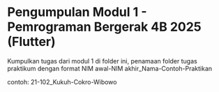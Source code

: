 # Pengumpulan Modul 1 - Pemrograman Bergerak 4B 2025 (Flutter)

Kumpulkan tugas dari modul 1 di folder ini, penamaan folder tugas praktikum dengan format NIM awal-NIM akhir_Nama-Contoh-Praktikan

contoh: 21-102_Kukuh-Cokro-Wibowo
